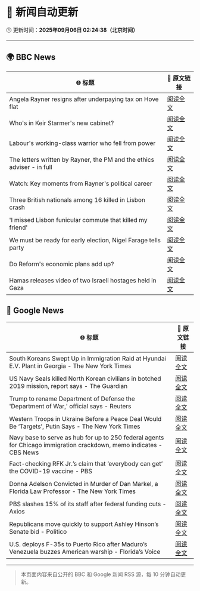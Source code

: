# 🧠 新闻自动更新

🕒 更新时间：**2025年09月06日 02:24:38（北京时间）**

---

## 🌍 BBC News

| 🌐 标题 | 🔗 原文链接 |
|--------|-------------|
| Angela Rayner resigns after underpaying tax on Hove flat | [阅读全文](https://www.bbc.com/news/articles/c80gr5emk43o?at_medium=RSS&at_campaign=rss) |
| Who's in Keir Starmer's new cabinet? | [阅读全文](https://www.bbc.com/news/articles/c0veg88g7jyo?at_medium=RSS&at_campaign=rss) |
| Labour's working-class warrior who fell from power | [阅读全文](https://www.bbc.com/news/articles/cqlz3p0ryylo?at_medium=RSS&at_campaign=rss) |
| The letters written by Rayner, the PM and the ethics adviser - in full | [阅读全文](https://www.bbc.com/news/articles/ckgyn051990o?at_medium=RSS&at_campaign=rss) |
| Watch: Key moments from Rayner's political career | [阅读全文](https://www.bbc.com/news/videos/cq5jezg8v3jo?at_medium=RSS&at_campaign=rss) |
| Three British nationals among 16 killed in Lisbon crash | [阅读全文](https://www.bbc.com/news/articles/c62lmed42p1o?at_medium=RSS&at_campaign=rss) |
| 'I missed Lisbon funicular commute that killed my friend' | [阅读全文](https://www.bbc.com/news/articles/c98eyp69018o?at_medium=RSS&at_campaign=rss) |
| We must be ready for early election, Nigel Farage tells party | [阅读全文](https://www.bbc.com/news/articles/c4g75we8jk9o?at_medium=RSS&at_campaign=rss) |
| Do Reform's economic plans add up? | [阅读全文](https://www.bbc.com/news/articles/clyx4v44438o?at_medium=RSS&at_campaign=rss) |
| Hamas releases video of two Israeli hostages held in Gaza | [阅读全文](https://www.bbc.com/news/articles/cy0vly9zyl2o?at_medium=RSS&at_campaign=rss) |

## 📰 Google News

| 🌐 标题 | 🔗 原文链接 |
|--------|-------------|
| South Koreans Swept Up in Immigration Raid at Hyundai E.V. Plant in Georgia - The New York Times | [阅读全文](https://news.google.com/rss/articles/CBMijAFBVV95cUxQb0xPQ2g1Y1c5ODRWOWNWR2NrVEVycUp3OEhMMzU5STBBRWpDOU4wSUVuS0pUWW85X2lhYlpxMjFmYWZ1TDJWWDRJUC1HNzN3VjZ0WW1pZDhXcWJZTGZhRTVhYTIzRVAxX0NKaHBGb1Q4NHN3WGhwd2JON0hmb29KMWJJMEhCLVAya1VzaA?oc=5) |
| US Navy Seals killed North Korean civilians in botched 2019 mission, report says - The Guardian | [阅读全文](https://news.google.com/rss/articles/CBMimgFBVV95cUxPUzZOZUtHZXN4MTFib3hzOVJUZDdCV1dQNkFHQ2x1X3I5NkFhbl9JcHNmT09nMkMtZ3d4WlVHMVVIN0xWU3ZDa0IxaFpBZnowUTVuR3Npc0ZtdFo1TGN1VWI3bFVjRVBKbGxkSjJDcEoxZ1pFSVU0NzdPY0FTZXN4a3ROYzh5TXVyVWxhcklIMlR0REtzQzA2ZWRB?oc=5) |
| Trump to rename Department of Defense the 'Department of War,' official says - Reuters | [阅读全文](https://news.google.com/rss/articles/CBMiqAFBVV95cUxNbGRpRnN1dDdsWkNNS3I4eDhmQ3JyZ05rM3NXZVBTcU5uc3pYMUdJTXAySlRaZ19IMWVkRDF3MFItQTE3b080YUt6WEV0Y0UwRTdHaEN4ZzYxUFJSenhLSDJVbzFSdmt6SHpCTERUQmJrRG1KZWlJbDRkM3JSd3pFbDlVdks5Tl95RnRrZWppM1ZaY2xZSXZqWjRZaGxlM21ISjdoX3lOYWw?oc=5) |
| Western Troops in Ukraine Before a Peace Deal Would Be ‘Targets’, Putin Says - The New York Times | [阅读全文](https://news.google.com/rss/articles/CBMikgFBVV95cUxObG1zVE80THpSSWZoMkp4U2pDLWc3ektoaEJHclBRaTcwQzU1MDBPVlRiLU9ianhUU3hoU0NYWGl3R1A5WW13SUdoOHp1bVRsWHNCR1VuNE1kU3R2dHA5d0k5cU5UaHluS1BYbGZ0MkJpdnpyb2s5dnZKTHBPWGpPcDV5NkJFZ1dtV0xTOWhfSkJmdw?oc=5) |
| Navy base to serve as hub for up to 250 federal agents for Chicago immigration crackdown, memo indicates - CBS News | [阅读全文](https://news.google.com/rss/articles/CBMikgFBVV95cUxQSUdzNUdxMGVRUXk3QzJVQlE0djFybnp2ZHBFTHVheERHdktKTjFrOERLTjJpN2dzLWFuZnpDSWlFaHMweGx6Q3VKMkE3aVZVMjBwdUR1UjJBUzNPVl8zdmgtZkY1NFpYUmRKeFVpUDZhaHZ0S1hleXNWTjVlWlA5UnFJZzdCb0Utb3B2ZXZYNTlRQdIBlwFBVV95cUxQNEl2SFhrREVFall1aW5TVldiNjhEd19nSFFLOTlwaHNja3JYN1BEcy1QeEVJd2Q3RWNoWTJROWhfVFp4NERkSWdZUklkMEdYdHRQQThHdllGUEhHZGhKV3pYcVJXeFBsM3JMUUxRNDdEems0RkpCN0N6Ylk3Tm1DYmc0dnB0NHMzMXJsZWhidWJkQ0xIOF9r?oc=5) |
| Fact-checking RFK Jr.’s claim that ‘everybody can get’ the COVID-19 vaccine - PBS | [阅读全文](https://news.google.com/rss/articles/CBMirAFBVV95cUxOYVRocUVDWU03YTA1RjdpbnlUZzVDdGNKcXFTdjVNMzJxcHQ1ZVNmX0VFdmdwTUttR3RKOTQtWTZHSkU1WTZSeFU0RENnMnNUU0dDYkRGQjV3MENjQzlnNXgxNWo0NzdQbjBxdi1DUW5JMFVuYTE1Q0FybzR6YmEzOVMyZ08xR0ZncVdRV0gwMUNIXzlIRnp2YnZWMWZGMVo5d1UyQTJ4NFdDOGZk0gGyAUFVX3lxTFBRVHJFU21zSmxtcVNCbllVeGZLX3F6THh0RXBBUzI1OV9qbkRxY093cXlURkNhU0VvMjNOb0VEQXQzb3FWUDUtUkI3R2lJUEFzdWFINWVFUzZtZ1lKTHIwTEpGODQtZXdybmpRTWlVbTNSWmFNdGpuZWxJdjFYbm5vb0pYcFdIWFc2a1I1MXFobWhZbTFqcG9vbUd5NFpManNCZ3hpZDQ5bEhqTHNNRWpvZkE?oc=5) |
| Donna Adelson Convicted in Murder of Dan Markel, a Florida Law Professor - The New York Times | [阅读全文](https://news.google.com/rss/articles/CBMiggFBVV95cUxPSzBzWHFSdWRpM1ZQWVRzdGpqd1NpNVVuVnZmYTNtRmk1MGJiNUtqWlVRQklBRlVpcnROb00wajMzRXB0OVROR1RrY091TW8zTnI1V21uVGVIVndhQVlWeTFrLXRwZzZFa2M4WGlYeWR2eU03bV9FQnFQdDBsNFR1RlN3?oc=5) |
| PBS slashes 15% of its staff after federal funding cuts - Axios | [阅读全文](https://news.google.com/rss/articles/CBMigAFBVV95cUxNVlJlZVc3UUVXVGUxMzkwUzM3OVpIcjNDOGlCTGQ5WTZrUXV1bDBqVDlhT2dOX0pUUm80UVdZRGNjZS1DbU1BWlNHZ0t3MzF4bWhoQktIWGE2ejlWb0VjS3FNVldWVkNzelhkdG5wOVZLUUZXUTA1V01NMVRMYmpuUg?oc=5) |
| Republicans move quickly to support Ashley Hinson’s Senate bid - Politico | [阅读全文](https://news.google.com/rss/articles/CBMiggFBVV95cUxOQ2c4LW5Nei1iaHBJWGw1ZnNLTXMzell4VjAxWmNwTDY1ZTMyeVZjdllQdXN3NzBYbWkwNldzWGVUWDUtNjhYbXZVb0hJMF9DZzlROG8ydDJwaERRQm5tVTZyT3ZPRWZiSG1sVzBicG9LeHJhNXpqVDZPcms5N2JFMkRR?oc=5) |
| U.S. deploys F-35s to Puerto Rico after Maduro’s Venezuela buzzes American warship - Florida’s Voice | [阅读全文](https://news.google.com/rss/articles/CBMiqAFBVV95cUxPQnNQdldsOUZoaGg4TG1NXzlYNEJIcXlTSTY1LW83QmdGYzR2SzFabzhYSGhpTnpRa0JPU2NlelAwSzluckJ0V05tS1RsNE9WRVVfbGpIYW55UWtCaTlxWW1jQU9RQThUQmJsU2dHV3B6S3FfT3ZKcGJtSlNKekRkS2xGQmI0d1JISkJFR3hEODNGaXdSd19fTXJsQVBmOGt0YWRfZ24zX0M?oc=5) |

---
> 本页面内容来自公开的 BBC 和 Google 新闻 RSS 源，每 10 分钟自动更新。